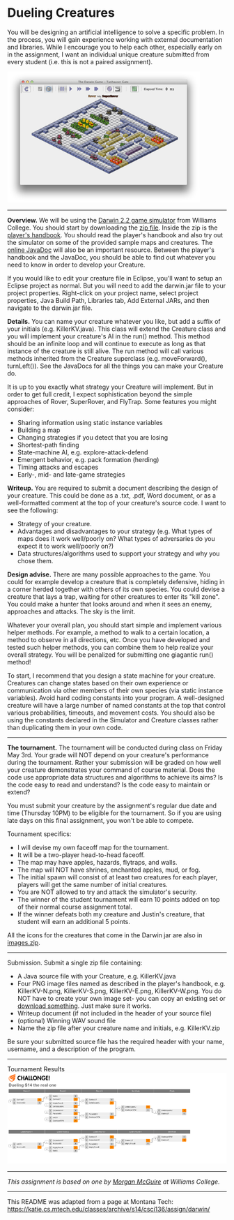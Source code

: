 # Dueling Creatures  

You will be designing an artificial intelligence to solve a specific problem. In the process, you will gain experience working with external documentation and libraries. While I encourage you to help each other, especially early on in the assignment, I want an individual unique creature submitted from every student (i.e. this is not a paired assignment).  

![gate2.png](gate2.png)

---

**Overview.** We will be using the [Darwin 2.2 game simulator](https://morgan3d.github.io/darwin/) from Williams College. You should start by downloading the [zip file](https://morgan3d.github.io/darwin/darwin2.2.zip). Inside the zip is the [player's handbook](https://morgan3d.github.io/darwin/players-handbook.pdf). You should read the player's handbook and also try out the simulator on some of the provided sample maps and creatures. The [online JavaDoc](https://morgan3d.github.io/darwin/doc/package-summary.html) will also be an important resource. Between the player's handbook and the JavaDoc, you should be able to find out whatever you need to know in order to develop your Creature.  

If you would like to edit your creature file in Eclipse, you'll want to setup an Eclipse project as normal. But you will need to add the darwin.jar file to your project properties. Right-click on your project name, select project properties, Java Build Path, Libraries tab, Add External JARs, and then navigate to the darwin.jar file.  

**Details.** You can name your creature whatever you like, but add a suffix of your initials (e.g. KillerKV.java). This class will extend the Creature class and you will implement your creature's AI in the run() method. This method should be an infinite loop and will continue to execute as long as that instance of the creature is still alive. The run method will call various methods inherited from the Creature superclass (e.g. moveForward(), turnLeft()). See the JavaDocs for all the things you can make your Creature do.  

It is up to you exactly what strategy your Creature will implement. But in order to get full credit, I expect sophistication beyond the simple approaches of Rover, SuperRover, and FlyTrap. Some features you might consider:  

* Sharing information using static instance variables
* Building a map
* Changing strategies if you detect that you are losing
* Shortest-path finding
* State-machine AI, e.g. explore-attack-defend
* Emergent behavior, e.g. pack formation (herding)
* Timing attacks and escapes
* Early-, mid- and late-game strategies  

**Writeup.** You are required to submit a document describing the design of your creature. This could be done as a .txt, .pdf, Word document, or as a well-formatted comment at the top of your creature's source code. I want to see the following:  

* Strategy of your creature.
* Advantages and disadvantages to your strategy (e.g. What types of maps does it work well/poorly on? What types of adversaries do you expect it to work well/poorly on?)
* Data structures/algorithms used to support your strategy and why you chose them.  

**Design advise.** There are many possible approaches to the game. You could for example develop a creature that is completely defensive, hiding in a corner herded together with others of its own species. You could devise a creature that lays a trap, waiting for other creatures to enter its "kill zone". You could make a hunter that looks around and when it sees an enemy, approaches and attacks. The sky is the limit.  

Whatever your overall plan, you should start simple and implement various helper methods. For example, a method to walk to a certain location, a method to observe in all directions, etc. Once you have developed and tested such helper methods, you can combine them to help realize your overall strategy. You will be penalized for submitting one giagantic run() method!  

To start, I recommend that you design a state machine for your creature. Creatures can change states based on their own experience or communication via other members of their own species (via static instance variables). Avoid hard coding constants into your program. A well-designed creature will have a large number of named constants at the top that control various probabilities, timeouts, and movement costs. You should also be using the constants declared in the Simulator and Creature classes rather than duplicating them in your own code.  

---

**The tournament.** The tournament will be conducted during class on Friday May 3rd. Your grade will NOT depend on your creature's performance during the tournament. Rather your submission will be graded on how well your creature demonstrates your command of course material. Does the code use appropriate data structures and algorithms to achieve its aims? Is the code easy to read and understand? Is the code easy to maintain or extend?  

You must submit your creature by the assignment's regular due date and time (Thursday 10PM) to be eligible for the tournament. So if you are using late days on this final assignment, you won't be able to compete.  

Tournament specifics:
* I will devise my own faceoff map for the tournament.  
* It will be a two-player head-to-head faceoff.  
* The map may have apples, hazards, flytraps, and walls.  
* The map will NOT have shrines, enchanted apples, mud, or fog.  
* The initial spawn will consist of at least two creatures for each player, players will get the same number of initial creatures.  
* You are NOT allowed to try and attack the simulator's security.  
* The winner of the student tournament will earn 10 points added on top of their normal course assignment total.  
* If the winner defeats both my creature and Justin's creature, that student will earn an additional 5 points.  

All the icons for the creatures that come in the Darwin jar are also in [images.zip](images.zip).  

---

Submission. Submit a single zip file containing:  
* A Java source file with your Creature, e.g. KillerKV.java  
* Four PNG image files named as described in the player's handbook, e.g. KillerKV-N.png, KillerKV-S.png, KillerKV-E.png, KillerKV-W.png. You do NOT have to create your own image set- you can copy an existing set or [download something](http://spritedatabase.net/). Just make sure it works.  
* Writeup document (if not included in the header of your source file)  
* (optional) Winning WAV sound file  
* Name the zip file after your creature name and initials, e.g. KillerKV.zip  

Be sure your submitted source file has the required header with your name, username, and a description of the program.  

---

Tournament Results
![](tournament_s14.png)

---

*This assignment is based on one by [Morgan McGuire](https://www.cs.williams.edu/~morgan/) at Williams College.*

---

This README was adapted from a page at Montana Tech: https://katie.cs.mtech.edu/classes/archive/s14/csci136/assign/darwin/

